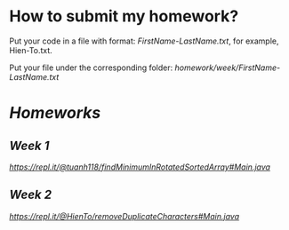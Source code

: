 # How to submit my homework?

Put your code in a file with format: *FirstName-LastName.txt*, for example, Hien-To.txt.

Put your file under the corresponding folder: *homework/week<i>/FirstName-LastName.txt*

# Homeworks

## Week 1
https://repl.it/@tuanh118/findMinimumInRotatedSortedArray#Main.java

## Week 2
https://repl.it/@HienTo/removeDuplicateCharacters#Main.java
